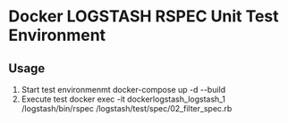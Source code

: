 # Docker LOGSTASH RSPEC Unit Test Environment

## Usage

1. Start test environmenmt
    docker-compose up -d --build
2. Execute test
    docker exec -it dockerlogstash_logstash_1 /logstash/bin/rspec /logstash/test/spec/02_filter_spec.rb
